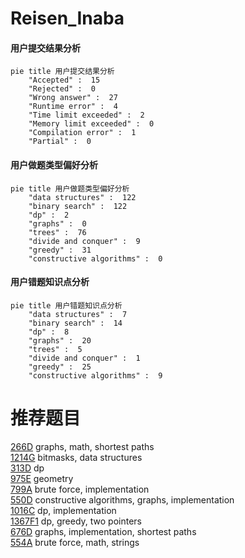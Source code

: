 # Reisen_Inaba

<!-- tabs:start -->



#### **用户提交结果分析**

```mermaid
pie title 用户提交结果分析
    "Accepted" :  15
    "Rejected" :  0
    "Wrong answer" :  27
    "Runtime error" :  4
    "Time limit exceeded" :  2
    "Memory limit exceeded" :  0
    "Compilation error" :  1
    "Partial" :  0
```

#### **用户做题类型偏好分析**

```mermaid
pie title 用户做题类型偏好分析
    "data structures" :  122
    "binary search" :  122
    "dp" :  2
    "graphs" :  0
    "trees" :  76
    "divide and conquer" :  9
    "greedy" :  31
    "constructive algorithms" :  0
```
#### **用户错题知识点分析**

```mermaid
pie title 用户错题知识点分析
    "data structures" :  7
    "binary search" :  14
    "dp" :  8
    "graphs" :  20
    "trees" :  5
    "divide and conquer" :  1
    "greedy" :  25
    "constructive algorithms" :  9
```



<!-- tabs:end -->
# 推荐题目
[266D](https://codeforces.com/contest/266/problem/D)		graphs,
                        math,
                        shortest paths		  
[1214G](https://codeforces.com/contest/1214/problem/G)		bitmasks,
                        data structures		  
[313D](https://codeforces.com/contest/313/problem/D)		dp		  
[975E](https://codeforces.com/contest/975/problem/E)		geometry		  
[799A](https://codeforces.com/contest/799/problem/A)		brute force,
                        implementation		  
[550D](https://codeforces.com/contest/550/problem/D)		constructive algorithms,
                        graphs,
                        implementation		  
[1016C](https://codeforces.com/contest/1016/problem/C)		dp,
                        implementation		  
[1367F1](https://codeforces.com/contest/1367F/problem/1)		dp,
                        greedy,
                        two pointers		  
[676D](https://codeforces.com/contest/676/problem/D)		graphs,
                        implementation,
                        shortest paths		  
[554A](https://codeforces.com/contest/554/problem/A)		brute force,
                        math,
                        strings		  
